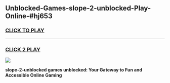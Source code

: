 
## Unblocked-Games-slope-2-unblocked-Play-Online-#hj653
<h3>
<a href="https://premium.freeplayer.one?title=slope-2-unblocked&ref=24F">CLICK TO PLAY</a></h3>
<hr>

<h3>
<a href="https://premium.freeplayer.one?title=slope-2-unblocked&ref=24F">CLICK 2 PLAY</a>
  
</h3>

<a href="https://premium.freeplayer.one?title=slope-2-unblocked&ref=24F/"><img src="https://clearcache.store/games.png"></a>


**slope-2-unblocked games unblocked: Your Gateway to Fun and Accessible Online Gaming**
